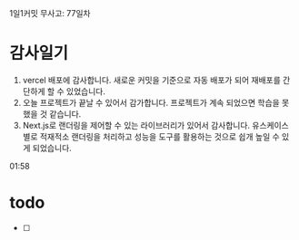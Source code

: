 1일1커밋 무사고: 77일차

# 감사일기

1. vercel 배포에 감사합니다. 새로운 커밋을 기준으로 자동 배포가 되어 재배포를 간단하게 할 수 있었습니다.
2. 오늘 프로젝트가 끝날 수 있어서 감가합니다. 프로젝트가 계속 되었으면 학습을 못했을 것 같습니다.
3. Next.js로 랜더링을 제어할 수 있는 라이브러리가 있어서 감사합니다. 유스케이스별로 적재적소 랜더링을 처리하고 성능을 도구를 활용하는 것으로 쉽개 높일 수 있게 되었습니다.

01:58

# todo

- [ ]
